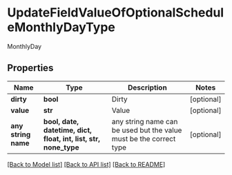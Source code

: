 # UpdateFieldValueOfOptionalScheduleMonthlyDayType

MonthlyDay

## Properties
Name | Type | Description | Notes
------------ | ------------- | ------------- | -------------
**dirty** | **bool** | Dirty | [optional] 
**value** | **str** | Value | [optional] 
**any string name** | **bool, date, datetime, dict, float, int, list, str, none_type** | any string name can be used but the value must be the correct type | [optional]

[[Back to Model list]](../README.md#documentation-for-models) [[Back to API list]](../README.md#documentation-for-api-endpoints) [[Back to README]](../README.md)



